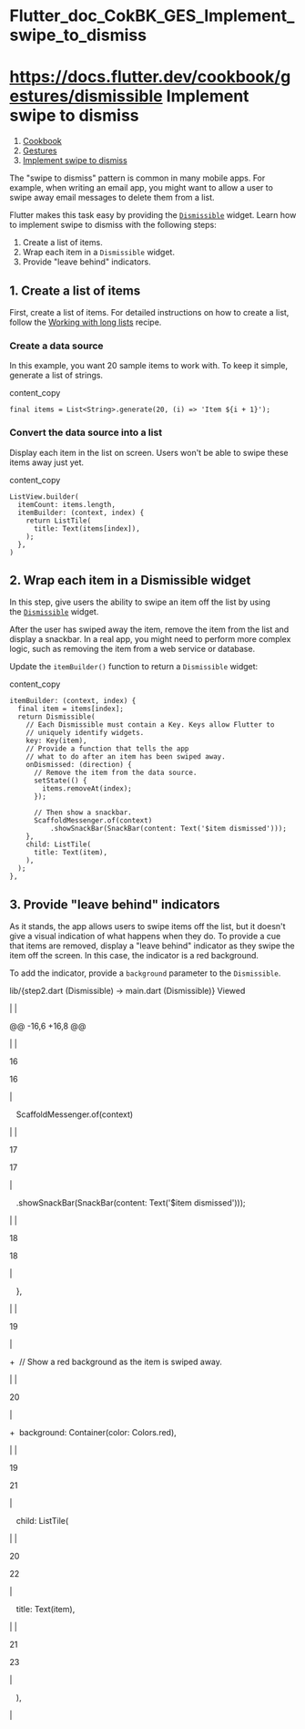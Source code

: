 # Flutter_doc_CokBK_GES_Implement_swipe_to_dismiss
 https://docs.flutter.dev/cookbook/gestures/dismissible
Implement swipe to dismiss
==========================

1.  [Cookbook](https://docs.flutter.dev/cookbook)
2.  [Gestures](https://docs.flutter.dev/cookbook/gestures)
3.  [Implement swipe to dismiss](https://docs.flutter.dev/cookbook/gestures/dismissible)

The "swipe to dismiss" pattern is common in many mobile apps. For example, when writing an email app, you might want to allow a user to swipe away email messages to delete them from a list.

Flutter makes this task easy by providing the [`Dismissible`](https://api.flutter.dev/flutter/widgets/Dismissible-class.html) widget. Learn how to implement swipe to dismiss with the following steps:

1.  Create a list of items.
2.  Wrap each item in a `Dismissible` widget.
3.  Provide "leave behind" indicators.

[](https://docs.flutter.dev/cookbook/gestures/dismissible#1-create-a-list-of-items)1\. Create a list of items
-------------------------------------------------------------------------------------------------------------

First, create a list of items. For detailed instructions on how to create a list, follow the [Working with long lists](https://docs.flutter.dev/cookbook/lists/long-lists) recipe.

### [](https://docs.flutter.dev/cookbook/gestures/dismissible#create-a-data-source)Create a data source

In this example, you want 20 sample items to work with. To keep it simple, generate a list of strings.

content_copy

```
final items = List<String>.generate(20, (i) => 'Item ${i + 1}');
```

### [](https://docs.flutter.dev/cookbook/gestures/dismissible#convert-the-data-source-into-a-list)Convert the data source into a list

Display each item in the list on screen. Users won't be able to swipe these items away just yet.

content_copy

```
ListView.builder(
  itemCount: items.length,
  itemBuilder: (context, index) {
    return ListTile(
      title: Text(items[index]),
    );
  },
)
```

[](https://docs.flutter.dev/cookbook/gestures/dismissible#2-wrap-each-item-in-a-dismissible-widget)2\. Wrap each item in a Dismissible widget
---------------------------------------------------------------------------------------------------------------------------------------------

In this step, give users the ability to swipe an item off the list by using the [`Dismissible`](https://api.flutter.dev/flutter/widgets/Dismissible-class.html) widget.

After the user has swiped away the item, remove the item from the list and display a snackbar. In a real app, you might need to perform more complex logic, such as removing the item from a web service or database.

Update the `itemBuilder()` function to return a `Dismissible` widget:

content_copy

```
itemBuilder: (context, index) {
  final item = items[index];
  return Dismissible(
    // Each Dismissible must contain a Key. Keys allow Flutter to
    // uniquely identify widgets.
    key: Key(item),
    // Provide a function that tells the app
    // what to do after an item has been swiped away.
    onDismissed: (direction) {
      // Remove the item from the data source.
      setState(() {
        items.removeAt(index);
      });

      // Then show a snackbar.
      ScaffoldMessenger.of(context)
          .showSnackBar(SnackBar(content: Text('$item dismissed')));
    },
    child: ListTile(
      title: Text(item),
    ),
  );
},
```

[](https://docs.flutter.dev/cookbook/gestures/dismissible#3-provide-leave-behind-indicators)3\. Provide "leave behind" indicators
---------------------------------------------------------------------------------------------------------------------------------

As it stands, the app allows users to swipe items off the list, but it doesn't give a visual indication of what happens when they do. To provide a cue that items are removed, display a "leave behind" indicator as they swipe the item off the screen. In this case, the indicator is a red background.

To add the indicator, provide a `background` parameter to the `Dismissible`.

lib/{step2.dart (Dismissible) → main.dart (Dismissible)} Viewed

|  |

@@ -16,6 +16,8 @@

 |
|

16

16

 |

   ScaffoldMessenger.of(context)

 |
|

17

17

 |

   .showSnackBar(SnackBar(content: Text('$item dismissed')));

 |
|

18

18

 |

   },

 |
|

19

 |

+  // Show a red background as the item is swiped away.

 |
|

20

 |

+  background: Container(color: Colors.red),

 |
|

19

21

 |

   child: ListTile(

 |
|

20

22

 |

   title: Text(item),

 |
|

21

23

 |

   ),

 |

